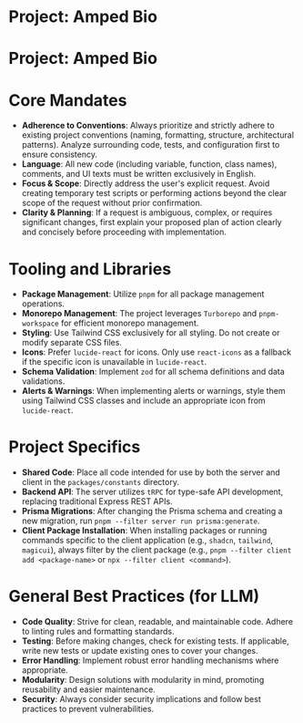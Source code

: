 # Project: Amped Bio

# Project: Amped Bio

# Core Mandates

*   **Adherence to Conventions**: Always prioritize and strictly adhere to existing project conventions (naming, formatting, structure, architectural patterns). Analyze surrounding code, tests, and configuration first to ensure consistency.
*   **Language**: All new code (including variable, function, class names), comments, and UI texts must be written exclusively in English.
*   **Focus & Scope**: Directly address the user's explicit request. Avoid creating temporary test scripts or performing actions beyond the clear scope of the request without prior confirmation.
*   **Clarity & Planning**: If a request is ambiguous, complex, or requires significant changes, first explain your proposed plan of action clearly and concisely before proceeding with implementation.

# Tooling and Libraries

*   **Package Management**: Utilize `pnpm` for all package management operations.
*   **Monorepo Management**: The project leverages `Turborepo` and `pnpm-workspace` for efficient monorepo management.
*   **Styling**: Use Tailwind CSS exclusively for all styling. Do not create or modify separate CSS files.
*   **Icons**: Prefer `lucide-react` for icons. Only use `react-icons` as a fallback if the specific icon is unavailable in `lucide-react`.
*   **Schema Validation**: Implement `zod` for all schema definitions and data validations.
*   **Alerts & Warnings**: When implementing alerts or warnings, style them using Tailwind CSS classes and include an appropriate icon from `lucide-react`.

# Project Specifics

*   **Shared Code**: Place all code intended for use by both the server and client in the `packages/constants` directory.
*   **Backend API**: The server utilizes `tRPC` for type-safe API development, replacing traditional Express REST APIs.
*   **Prisma Migrations**: After changing the Prisma schema and creating a new migration, run `pnpm --filter server run prisma:generate`.
*   **Client Package Installation**: When installing packages or running commands specific to the client application (e.g., `shadcn`, `tailwind`, `magicui`), always filter by the client package (e.g., `pnpm --filter client add <package-name>` or `npx --filter client <command>`).

# General Best Practices (for LLM)

*   **Code Quality**: Strive for clean, readable, and maintainable code. Adhere to linting rules and formatting standards.
*   **Testing**: Before making changes, check for existing tests. If applicable, write new tests or update existing ones to cover your changes.
*   **Error Handling**: Implement robust error handling mechanisms where appropriate.
*   **Modularity**: Design solutions with modularity in mind, promoting reusability and easier maintenance.
*   **Security**: Always consider security implications and follow best practices to prevent vulnerabilities.